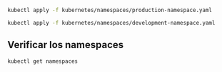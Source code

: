 ```sh
kubectl apply -f kubernetes/namespaces/production-namespace.yaml
```

```sh
kubectl apply -f kubernetes/namespaces/development-namespace.yaml
```

## Verificar los namespaces

```sh
kubectl get namespaces
```